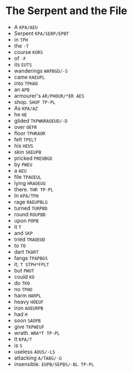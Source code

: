 # The Serpent and the File

* A `KPA/AEU`
* Serpent `KPA/SERP/EPBT`
* in `TPH`
* the `-T`
* course `KORS`
* of `-F`
* its `EUTS`
* wanderings `WAPBGD/-S`
* came `KAEUPL`
* into `TPHAO`
* an `APB`
* armourer's `AR/PHOUR/*ER AES`
* shop. `SHOP TP-PL`
* As `KPA/AZ`
* he `HE`
* glided `TKPWHRAOEUD/-D`
* over `OEFR`
* floor `TPHRAOR`
* felt `TPELT`
* his `HEUS`
* skin `SKEUPB`
* pricked `PREUBGD`
* by `PWEU`
* a `AEU`
* file `TPAOEUL`
* lying `HRAOEUG`
* there. `THR TP-PL`
* In `KPA/TPH`
* rage `RAEUPBLG`
* turned `TURPBD`
* round `ROUPBD`
* upon `POPB`
* it `T`
* and `SKP`
* tried `TRAOEUD`
* to `TO`
* dart `TKART`
* fangs `TPAPBGS`
* it; `T STPH*FPLT`
* but `PWUT`
* could `KO`
* do `TKO`
* no `TPHO`
* harm `HARPL`
* heavy `HOEUF`
* iron `AOEURPB`
* had `H`
* soon `SAOPB`
* give `TKPWEUF`
* wrath. `WRA*T TP-PL`
* It `KPA/T`
* is `S`
* useless `AOUS/-LS`
* attacking `A/TABG/-G`
* insensible. `EUPB/SEPBS/-BL TP-PL`
